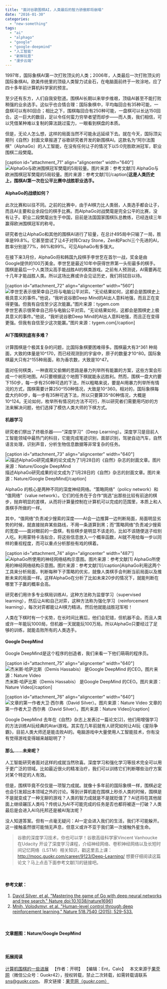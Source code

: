 ```yaml
---
title: "面对谷歌围棋AI，人类最后的智力骄傲即将崩塌"
date: "2016-01-30"
categories: 
  - "new-something"
tags: 
  - "ai"
  - "alphago"
  - "google"
  - "google-deepmind"
  - "人工智能"
  - "新鲜玩意"
  - "漫步云端"
---
```


1997年，国际象棋AI第一次打败顶尖的人类；2006年，人类最后一次打败顶尖的国际象棋AI。欧美传统里的顶级人类智力试金石，在电脑面前终于一败涂地，应了四十多年前计算机科学家的预言。

至少还有东方，人们自我安慰道。围棋AI长期以来举步维艰，顶级AI甚至不能打败稍强的业余选手。这似乎也合情合理：国际象棋中，平均每回合有35种可能，一盘棋可以有80回合；相比之下，围棋每回合有250种可能，一盘棋可以长达150回合。这一巨大的数目，足以令任何蛮力穷举者望而却步——而人类，我们相信，可以凭借某种难以复制的算法跳过蛮力，一眼看到棋盘的本质。

但是，无论人怎么想，这样的局面当然不可能永远延续下去。就在今天，国际顶尖期刊《自然》封面文章报道了谷歌研究者开发的新围棋AI。这款名为“阿尔法围棋”（AlphaGo）的人工智能，在没有任何让子的情况下以5:0完胜欧洲冠军，职业围棋二段樊麾。

\[caption id="attachment\_71" align="aligncenter" width="640"\]![AlphaGo与欧洲围棋冠军樊麾的5局较量。图片来源：参考文献[1]](images/image.png) AlphaGo与欧洲围棋冠军樊麾的5局较量。图片来源：参考文献\[1\]\[/caption\]**这是人类历史上，围棋AI第一次在公平比赛中战胜职业选手。**

#### AlphaGo的战绩如何？

此次比赛和以往不同。之前的比赛中，由于AI棋力比人类弱，人类选手都会让子，而且AI主要和业余段位的棋手比赛。而AlphaGo对战樊麾是完全公平的比赛，没有让子。职业二段樊麾出生于中国，目前是法国国家围棋队总教练，已经连续三年赢得欧洲围棋冠军的称号。

研究者也让AlphaGo和其他的围棋AI进行了较量，在总计495局中只输了一局，胜率是99.8%。它甚至尝试了让4子对阵Crazy Stone，Zen和Pachi三个先进的AI，胜率分别是77%，86%和99%。可见AlphaGo有多强大。

在接下来3月份，AlphaGo将和韩国九段棋手李世乭在首尔一战，奖金是由Google提供的100万美金。李世乭是最近10年中获得世界第一头衔最多的棋手。围棋是最后一个人类顶尖高手能战胜AI的棋类游戏。之前有人预测说，AI需要再花十几年才能战胜人类。所以这场比赛或许会见证历史，我们将拭目以待。

\[caption id="attachment\_72" align="aligncenter" width="560"\]![李世乭表示很荣幸自己将与电脑公平对弈。“无论结果如何，这都会是围棋史上极具意义的事件。”他说，“我听说谷歌Deep Mind的AI出人意料地强，而且正在变得更强。但我有自信至少这次能赢。”图片来源：tygem.com](images/image.jpeg) 李世乭表示很荣幸自己将与电脑公平对弈。“无论结果如何，这都会是围棋史上极具意义的事件。”他说，“我听说谷歌Deep Mind的AI出人意料地强，而且正在变得更强。但我有自信至少这次能赢。”图片来源：tygem.com\[/caption\]

#### AI下围棋到底有多难？

计算围棋是个极其复杂的问题，比国际象棋要困难得多。围棋最大有3^361 种局面，大致的体量是10^170，而已经观测到的宇宙中，原子的数量才10^80。国际象棋最大只有2^155种局面，称为香农数，大致是10^47。

面对任何棋类，一种直观又偷懒的思路是暴力列举所有能赢的方案，这些方案会形成一个树形地图。AI只要根据这个地图下棋就能永远胜利。然而，围棋一盘大约要下150步，每一步有250种可选的下法，所以粗略来说，要是AI用暴力列举所有情况的方式，围棋需要计算250^150种情况，大致是10^360。相对的，国际象棋每盘大约80步，每一步有35种可选下法，所以只要算35^80种情况，大概是10^124。无论如何，枚举所有情况的方法不可行，所以研究者们需要用巧妙的方法来解决问题，他们选择了模仿人类大师的下棋方式。

#### 机器学习

研究者们祭出了终极杀器——“深度学习”（Deep Learning）。深度学习是目前人工智能领域中最热门的科目，它能完成笔迹识别，面部识别，驾驶自动汽车，自然语言处理，识别声音，分析生物信息数据等非常复杂的任务。

\[caption id="attachment\_73" align="aligncenter" width="640"\]![描述AlphaGo研究成果的论文成为了1月28日的《自然》杂志的封面文章。图片来源：Nature/Google DeepMind](images/image-1.jpeg) 描述AlphaGo研究成果的论文成为了1月28日的《自然》杂志的封面文章。图片来源：Nature/Google DeepMind\[/caption\]

AlphaGo 的核心是两种不同的深度神经网络。“策略网络”（policy network）和 “值网络”（value network）。它们的任务在于合作“挑选”出那些比较有前途的棋步，抛弃明显的差棋，从而将计算量控制在计算机可以完成的范围里，本质上和人类棋手所做的一样。

其中，“值网络”负责减少搜索的深度——AI会一边推算一边判断局面，局面明显劣势的时候，就直接抛弃某些路线，不用一条道算到黑；而“策略网络”负责减少搜索的宽度——面对眼前的一盘棋，有些棋步是明显不该走的，比如不该随便送子给别人吃。利用蒙特卡洛拟合，将这些信息放入一个概率函数，AI就不用给每一步以同样的重视程度，而可以重点分析那些有戏的棋着。

\[caption id="attachment\_74" align="aligncenter" width="487"\]![AlphaGo所使用的神经网络结构示意图。图片来源：参考文献[1]](images/image-1.png) AlphaGo所使用的神经网络结构示意图。图片来源：参考文献\[1\]\[/caption\]AlphaGo利用这两个工具来分析局面，判断每种下子策略的优劣，就像人类棋手会判断当前局面以及推断未来的局面一样。这样AlphaGo在分析了比如未来20步的情况下，就能判断在哪里下子赢的概率会高。

研究者们用许多专业棋局训练AI，这种方法称为监督学习（supervised learning），然后让AI和自己对弈，这种方法称为强化学习（reinforcement learning），每次对弈都能让AI棋力精进。然后他就能战胜冠军啦！

人类在下棋时有一个劣势，在长时间比赛后，他们会犯错，但机器不会。而且人类或许一年能玩1000局，但机器一天就能玩100万局。所以AlphaGo只要经过了足够的训练，就能击败所有的人类选手。

#### Google DeepMind

Google DeepMind是这个程序的创造者，我们来看一下他们萌萌的程序员。

\[caption id="attachment\_75" align="aligncenter" width="640"\]![杰米斯·哈萨比斯（Demis Hassabis） 是Google DeepMind 的CEO。图片来源：Nature Video](images/image-2.png) 杰米斯·哈萨比斯（Demis Hassabis） 是Google DeepMind 的CEO。图片来源：Nature Video\[/caption\]

\[caption id="attachment\_76" align="aligncenter" width="640"\]![文章的第一作者大卫·西尔弗（David Silver）。图片来源：Nature Video](images/image-3.png) 文章的第一作者大卫·西尔弗（David Silver）。图片来源：Nature Video\[/caption\]

Google DeepMind 去年在《自然》杂志上发表过一篇论文\[2\]，他们用增强学习的方法训练AI玩经典的Atari游戏。其实在几年前就有人研究如何让AI玩《星际争霸》，目前人类大师还是能击败AI的。电脑游戏中大量使用人工智能技术，你有没有觉得游戏变得越来越聪明了？

#### 那么……未来呢？

人工智能研究者面对这样的成就当然欣喜。深度学习和强化学习等技术完全可以用于更广泛的领域。比如最近很火的精准治疗，我们可以训练它们判断哪些治疗方案对某个特定的人有效。

但是，围棋毕竟不仅仅是一项智力成就。就像十多年前的国际象棋一样，围棋必定也会引发超出本领域之外的讨论。等到计算机能在围棋上秒杀人类的时候，围棋是不是就变成了一种无聊的游戏？人类的智力成就是不是就贬值了？AI还将在其他层面上继续碾压人类吗？传统认为AI不可能完成的任务是否也都将被逐一打破？人类最后是会进入AI乌托邦还是被AI淘汰呢？

没人知道答案。但有一点毫无疑问：AI一定会进入我们的生活，我们不可能躲开。这一接触虽然很可能悄无声息，但意义或许不亚于我们第一次接触外星生命。  

> 谷歌的深度学习技术，你也可以学！谷歌高级科学家Vincent Vanhoucke 在Udacity 开设了深度学习课程，介绍神经网络、卷积神经网络以及长短时间记忆网络（LSTM）相关知识，戳这里去上课：http://mooc.guokr.com/career/9123/Deep-Learning/ 想要仔细阅读这篇论文？马上点击下面参考文献\[1\]的链接吧。

 

#### 参考文献：

1. [David Silver, et al. "Mastering the game of Go with deep neural networks and tree search." Nature doi:10.1038/nature16961](http://www.nature.com/nature/journal/v529/n7587/full/nature16961.html)
2. [Mnih, Volodymyr, et al. "Human-level control through deep reinforcement learning." Nature 518.7540 (2015): 529-533.](http://www.nature.com/nature/journal/v518/n7540/full/nature14236.html)

 

#### 文章题图：Nature/Google DeepMind

 

#### 拓展阅读

[计算机围棋的一些进展](http://www.guokr.com/post/531287/)   【作者：开明】 【编辑：Ent，Calo】   本文来源于[果壳网](http://www.guokr.com/article/441144/)（微信公众号：Guokr42），授权转载，禁止二次转载，如需转载请联系[sns@guokr.com](mailto:sns@guokr.com)。 原文链接：[果壳网（guokr.com）](http://www.guokr.com/article/441144/ "果壳网")
